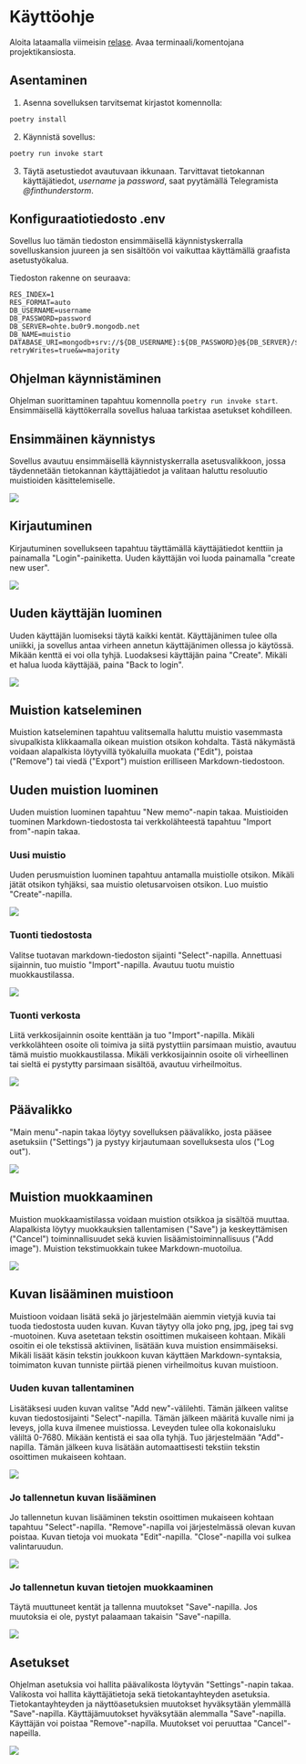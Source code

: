 # Käyttöohje

Aloita lataamalla viimeisin [relase](https://github.com/FinThunderstorm/ohte/releases). Avaa terminaali/komentojana projektikansiosta.

## Asentaminen

1. Asenna sovelluksen tarvitsemat kirjastot komennolla:

```bash
poetry install
```

2. Käynnistä sovellus:

```bash
poetry run invoke start
```

3. Täytä asetustiedot avautuvaan ikkunaan. Tarvittavat tietokannan käyttäjätiedot, _username_ ja _password_, saat pyytämällä Telegramista _@finthunderstorm_.

## Konfiguraatiotiedosto .env

Sovellus luo tämän tiedoston ensimmäisellä käynnistyskerralla sovelluskansion juureen ja sen sisältöön voi vaikuttaa käyttämällä graafista asetustyökalua.

Tiedoston rakenne on seuraava:

```
RES_INDEX=1
RES_FORMAT=auto
DB_USERNAME=username
DB_PASSWORD=password
DB_SERVER=ohte.bu0r9.mongodb.net
DB_NAME=muistio
DATABASE_URI=mongodb+srv://${DB_USERNAME}:${DB_PASSWORD}@${DB_SERVER}/${DB_NAME}?retryWrites=true&w=majority
```

## Ohjelman käynnistäminen

Ohjelman suorittaminen tapahtuu komennolla `poetry run invoke start`. Ensimmäisellä käyttökerralla sovellus haluaa tarkistaa asetukset kohdilleen.

## Ensimmäinen käynnistys

Sovellus avautuu ensimmäisellä käynnistyskerralla asetusvalikkoon, jossa täydennetään tietokannan käyttäjätiedot ja valitaan haluttu resoluutio muistioiden käsittelemiselle.

![](./kuvat/setup-view.png)

## Kirjautuminen

Kirjautuminen sovellukseen tapahtuu täyttämällä käyttäjätiedot kenttiin ja painamalla "Login"-painiketta. Uuden käyttäjän voi luoda painamalla "create new user".

![](./kuvat/login.png)

## Uuden käyttäjän luominen

Uuden käyttäjän luomiseksi täytä kaikki kentät. Käyttäjänimen tulee olla uniikki, ja sovellus antaa virheen annetun käyttäjänimen ollessa jo käytössä. Mikään kenttä ei voi olla tyhjä. Luodaksesi käyttäjän paina "Create". Mikäli et halua luoda käyttäjää, paina "Back to login".

![](./kuvat/createuser.png)

## Muistion katseleminen

Muistion katseleminen tapahtuu valitsemalla haluttu muistio vasemmasta sivupalkista klikkaamalla oikean muistion otsikon kohdalta. Tästä näkymästä voidaan alapalkista löytyvillä työkaluilla muokata ("Edit"), poistaa ("Remove") tai viedä ("Export") muistion erilliseen Markdown-tiedostoon.

## Uuden muistion luominen

Uuden muistion luominen tapahtuu "New memo"-napin takaa. Muistioiden tuominen Markdown-tiedostosta tai verkkolähteestä tapahtuu "Import from"-napin takaa.

### Uusi muistio

Uuden perusmuistion luominen tapahtuu antamalla muistiolle otsikon. Mikäli jätät otsikon tyhjäksi, saa muistio oletusarvoisen otsikon. Luo muistio "Create"-napilla.

![](./kuvat/new-memo.png)

### Tuonti tiedostosta

Valitse tuotavan markdown-tiedoston sijainti "Select"-napilla. Annettuasi sijainnin, tuo muistio "Import"-napilla. Avautuu tuotu muistio muokkaustilassa.

![](./kuvat/import-file.png)

### Tuonti verkosta

Liitä verkkosijainnin osoite kenttään ja tuo "Import"-napilla. Mikäli verkkolähteen osoite oli toimiva ja siitä pystyttiin parsimaan muistio, avautuu tämä muistio muokkaustilassa. Mikäli verkkosijainnin osoite oli virheellinen tai sieltä ei pystytty parsimaan sisältöä, avautuu virheilmoitus.

![](./kuvat/import-web.png)

## Päävalikko

"Main menu"-napin takaa löytyy sovelluksen päävalikko, josta pääsee asetuksiin ("Settings") ja pystyy kirjautumaan sovelluksesta ulos ("Log out").

![](./kuvat/memo-viewer.png)

## Muistion muokkaaminen

Muistion muokkaamistilassa voidaan muistion otsikkoa ja sisältöä muuttaa. Alapalkista löytyy muokkauksien tallentamisen ("Save") ja keskeyttämisen ("Cancel") toiminnallisuudet sekä kuvien lisäämistoiminnallisuus ("Add image"). Muistion tekstimuokkain tukee Markdown-muotoilua.

![](./kuvat/memo-editor.png)

## Kuvan lisääminen muistioon

Muistioon voidaan lisätä sekä jo järjestelmään aiemmin vietyjä kuvia tai tuoda tiedostosta uuden kuvan. Kuvan täytyy olla joko png, jpg, jpeg tai svg -muotoinen. Kuva asetetaan tekstin osoittimen mukaiseen kohtaan. Mikäli osoitin ei ole tekstissä aktiivinen, lisätään kuva muistion ensimmäiseksi. Mikäli lisäät käsin tekstin joukkoon kuvan käyttäen Markdown-syntaksia, toimimaton kuvan tunniste piirtää pienen virheilmoitus kuvan muistioon.

### Uuden kuvan tallentaminen

Lisätäksesi uuden kuvan valitse "Add new"-välilehti. Tämän jälkeen valitse kuvan tiedostosijainti "Select"-napilla. Tämän jälkeen määritä kuvalle nimi ja leveys, jolla kuva ilmenee muistiossa. Leveyden tulee olla kokonaisluku väliltä 0-7680. Mikään kentistä ei saa olla tyhjä. Tuo järjestelmään "Add"-napilla. Tämän jälkeen kuva lisätään automaattisesti tekstiin tekstin osoittimen mukaiseen kohtaan.

![](./kuvat/image-new.png)

### Jo tallennetun kuvan lisääminen

Jo tallennetun kuvan lisääminen tekstin osoittimen mukaiseen kohtaan tapahtuu "Select"-napilla. "Remove"-napilla voi järjestelmässä olevan kuvan poistaa. Kuvan tietoja voi muokata "Edit"-napilla. "Close"-napilla voi sulkea valintaruudun.

![](./kuvat/image-select.png)

### Jo tallennetun kuvan tietojen muokkaaminen

Täytä muuttuneet kentät ja tallenna muutokset "Save"-napilla. Jos muutoksia ei ole, pystyt palaamaan takaisin "Save"-napilla.

![](./kuvat/image-edit.png)

## Asetukset

Ohjelman asetuksia voi hallita päävalikosta löytyvän "Settings"-napin takaa. Valikosta voi hallita käyttäjätietoja sekä tietokantayhteyden asetuksia. Tietokantayhteyden ja näyttöasetuksien muutokset hyväksytään ylemmällä "Save"-napilla. Käyttäjämuutokset hyväksytään alemmalla "Save"-napilla. Käyttäjän voi poistaa "Remove"-napilla. Muutokset voi peruuttaa "Cancel"-napeilla.

![](./kuvat/settings-user.png)
